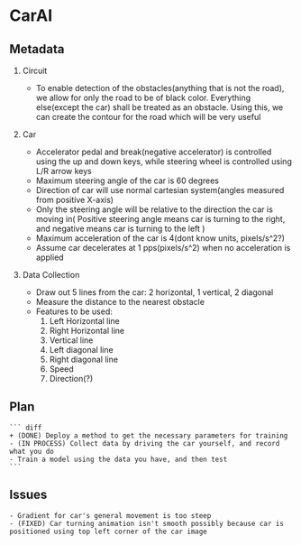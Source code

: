 # CarAI

## Metadata

 1. Circuit

	- To enable detection of the obstacles(anything that is not the road), we allow for only the road to be of black color. Everything else(except the car) shall be treated as an obstacle. Using this, we can create the contour for the road which will be very useful

 2. Car
	
	- Accelerator pedal and break(negative accelerator) is controlled using the up and down keys, while steering wheel is controlled using L/R arrow keys 
	- Maximum steering angle of the car is 60 degrees
	- Direction of car will use normal cartesian system(angles measured from positive X-axis)
	- Only the steering angle will be relative to the direction the car is moving in( Positive steering angle means car is turning to the right, and negative means car is turning to the left )
	- Maximum acceleration of the car is 4(dont know units, pixels/s^2?)
	- Assume car decelerates at 1 pps(pixels/s^2) when no acceleration is applied

3. Data Collection

	- Draw out 5 lines from the car: 2 horizontal, 1 vertical, 2 diagonal
	- Measure the distance to the nearest obstacle
	- Features to be used:
		1. Left Horizontal line
		2. Right Horizontal line
		3. Vertical line
		4. Left diagonal line
		5. Right diagonal line
		6. Speed
		7. Direction(?)
		
## Plan
	``` diff
	+ (DONE) Deploy a method to get the necessary parameters for training
	- (IN PROCESS) Collect data by driving the car yourself, and record what you do
	- Train a model using the data you have, and then test
	```
## Issues

	- Gradient for car's general movement is too steep
	- (FIXED) Car turning animation isn't smooth possibly because car is positioned using top left corner of the car image 	
